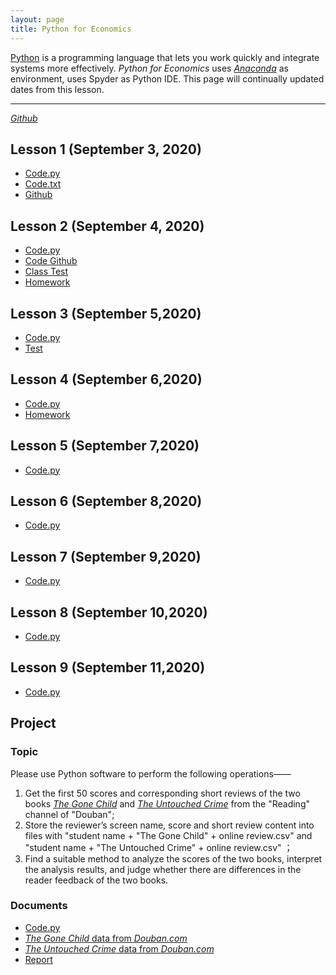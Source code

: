```yaml
---
layout: page
title: Python for Economics
---
```


[Python](https://www.python.org/) is a programming language that lets you work quickly and integrate systems more effectively. *Python for Economics* uses [*Anaconda*](https://www.anaconda.com/products/individual#Downloads) as environment, uses Spyder as Python IDE. This page will continually updated dates from this lesson.

---
[*Github*](https://github.com/chenxiaolong2019/Python-for-Economics)
## Lesson 1 (September 3, 2020)
- [Code.py](https://chenxiaolong2019.github.io/Python-for-Economics/Lesson%201(2020.9.3).py)
- [Code.txt](https://chenxiaolong2019.github.io/Python-for-Economics/Lesson1(2020.9.3)%20.txt)
- [Github](https://github.com/chenxiaolong2019/Python-for-Economics/blob/master/Lesson%201(2020.9.3).py)

## Lesson 2 (September 4, 2020)
- [Code.py](https://chenxiaolong2019.github.io/Python-for-Economics/Lesson2.py)
- [Code Github](https://github.com/chenxiaolong2019/Python-for-Economics/blob/master/Lesson2.py)
- [Class Test](https://chenxiaolong2019.github.io/Python-for-Economics/Lesson2_Class%20Test.py)
- [Homework](https://chenxiaolong2019.github.io/Python-for-Economics/Lesson2_homework.py)

## Lesson 3 (September 5,2020)
- [Code.py](https://chenxiaolong2019.github.io/Python-for-Economics/Lesson3.py)
- [Test](https://chenxiaolong2019.github.io/Python-for-Economics/Lesson3_Class%20Test.py)

## Lesson 4 (September 6,2020)
- [Code.py](https://chenxiaolong2019.github.io/Python-for-Economics/Lesson4.py)
- [Homework](https://chenxiaolong2019.github.io/Python-for-Economics/Lesson%204%20Homework.py)

## Lesson 5 (September 7,2020)
- [Code.py](https://chenxiaolong2019.github.io/Python-for-Economics/Lesson5.py)

## Lesson 6 (September 8,2020)
- [Code.py](https://chenxiaolong2019.github.io/Python-for-Economics/Lesson6.py)

## Lesson 7 (September 9,2020)
- [Code.py](https://chenxiaolong2019.github.io/Python-for-Economics/Lesson7.py)

## Lesson 8 (September 10,2020)
- [Code.py](https://chenxiaolong2019.github.io/Python-for-Economics/Lesson8.py)

## Lesson 9 (September 11,2020)
- [Code.py](https://chenxiaolong2019.github.io/Python-for-Economics/Lesson9.py)

## Project
### Topic
Please use Python software to perform the following operations——

1. Get the first 50 scores and corresponding short reviews of the two books [*The Gone Child*](https://book.douban.com/subject/25955474/) and [*The Untouched Crime*](https://book.douban.com/subject/25799686/) from the "Reading" channel of "Douban";
2. Store the reviewer’s screen name, score and short review content into files with "student name + "The Gone Child" + online review.csv" and "student name + "The Untouched Crime" + online review.csv" ；
3. Find a suitable method to analyze the scores of the two books, interpret the analysis results, and judge whether there are differences in the reader feedback of the two books.

### Documents
- [Code.py]()
- [*The Gone Child* data from *Douban.com*]()
- [*The Untouched Crime* data from *Douban.com*]()
- [Report]()
